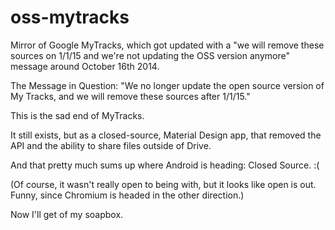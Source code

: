 oss-mytracks
============

Mirror of Google MyTracks, which got updated with a "we will remove these sources on 1/1/15 and we're not updating the OSS version anymore" message around October 16th 2014.

The Message in Question: "We no longer update the open source version of My Tracks, and we will remove these sources after 1/1/15."

This is the sad end of MyTracks.

It still exists, but as a closed-source, Material Design app, that removed the API and the ability to share files outside of Drive.

And that pretty much sums up where Android is heading: Closed Source. :(

(Of course, it wasn't really open to being with, but it looks like open is out. Funny, since Chromium is headed in the other direction.)

Now I'll get of my soapbox. 
